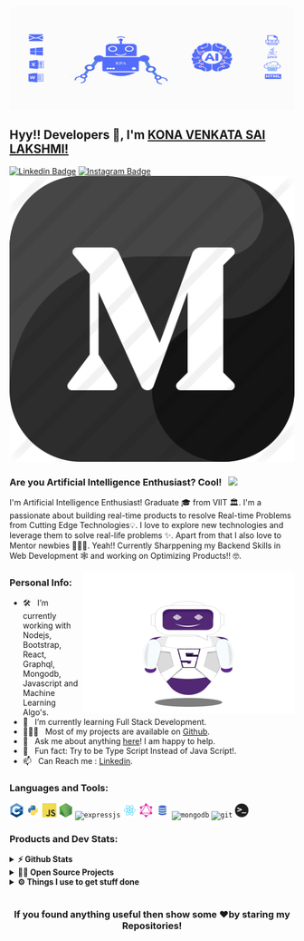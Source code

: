<img  height="180" width="1200" alt="" src="https://github.com/KONA-VENKATA-SAI-LAKSHMI/KONA-VENKATA-SAI-LAKSHMI/blob/main/Automating.gif">

## Hyy!! Developers 👋, I'm [KONA VENKATA SAI LAKSHMI!](https://github.com/KONA-VENKATA-SAI-LAKSHMI)
[![Linkedin Badge](https://img.shields.io/badge/-LinkedIn-0e76a8?style=flat-square&logo=Linkedin&logoColor=white)](https://www.linkedin.com/in/kona-venkata-sai-lakshmi-938842154/)
[![Instagram Badge](https://img.shields.io/badge/-Instagram-e4405f?style=flat-square&logo=Instagram&logoColor=white)](https://www.instagram.com/venkat_sai_lucky/)
[![Medium Badge](https://github.com/KONA-VENKATA-SAI-LAKSHMI/KONA-VENKATA-SAI-LAKSHMI/blob/main/Medium%20Badge.svg)](https://medium.com/@venkatasailakshmi7)

### Are you Artificial Intelligence Enthusiast? Cool! &nbsp; ![](https://visitor-badge.glitch.me/badge?page_id=KONA-VENKATA-SAI-LAKSHMI.KONA-VENKATA-SAI-LAKSHMI&style=flat-square&color=0088cc)

I'm Artificial Intelligence Enthusiast! Graduate 🎓 from VIIT 🏛. I'm a passionate about building real-time products to resolve Real-time Problems from Cutting Edge Technologies💡. I love to explore new technologies and leverage them to solve real-life problems ✨. Apart from that I also love to Mentor newbies  👨🏻‍💻. Yeah!! Currently Sharppening my Backend Skills in Web Development 🕸️ and working on Optimizing Products!! 🤓.

<img align="right" height="250" width="375" alt="" src="https://github.com/KONA-VENKATA-SAI-LAKSHMI/KONA-VENKATA-SAI-LAKSHMI/blob/main/Say%20Hi!.png" />

### Personal Info:

- 🛠 &nbsp; I’m currently working with Nodejs, Bootstrap, React, <br /> Graphql, Mongodb, Javascript and Machine Learning Algo's.
- 🚀 &nbsp; I’m currently learning Full Stack Development.
- 👨🏻‍💻 &nbsp; Most of my projects are available on [Github](https://github.com/KONA-VENKATA-SAI-LAKSHMI).
- 💬 &nbsp; Ask me about anything [here](https://github.com/KONA-VENKATA-SAI-LAKSHMI/KONA-VENKATA-SAI-LAKSHMI/issues)! I am happy to help.
- 👾 &nbsp; Fun fact: Try to be Type Script Instead of Java Script!.
- 📫 &nbsp; Can Reach me : [Linkedin](https://www.linkedin.com/in/kona-venkata-sai-lakshmi-938842154/).

### Languages and Tools:

<code><img height="25" src="https://raw.githubusercontent.com/github/explore/80688e429a7d4ef2fca1e82350fe8e3517d3494d/topics/cpp/cpp.png" alt="cpp"></code>
<code><img height="25" src="https://raw.githubusercontent.com/github/explore/80688e429a7d4ef2fca1e82350fe8e3517d3494d/topics/python/python.png" alt="python"></code>
<code><img height="25" src="https://raw.githubusercontent.com/github/explore/80688e429a7d4ef2fca1e82350fe8e3517d3494d/topics/javascript/javascript.png" alt="javascript"></code>
<code><img height="25" src="https://raw.githubusercontent.com/github/explore/80688e429a7d4ef2fca1e82350fe8e3517d3494d/topics/nodejs/nodejs.png" alt="nodejs"></code>
<code><img height="25" src="https://devicons.github.io/devicon/devicon.git/icons/express/express-original.svg" alt="expressjs"></code>
<code><img height="25" src="https://raw.githubusercontent.com/github/explore/80688e429a7d4ef2fca1e82350fe8e3517d3494d/topics/react/react.png" alt="react"></code>
<code><img height="25" src="https://raw.githubusercontent.com/github/explore/80688e429a7d4ef2fca1e82350fe8e3517d3494d/topics/graphql/graphql.png" alt="graphql"></code>
<code><img height="25" src="https://raw.githubusercontent.com/github/explore/80688e429a7d4ef2fca1e82350fe8e3517d3494d/topics/sql/sql.png" alt="sql"></code>
<code><img height="25" src="https://encrypted-tbn0.gstatic.com/images?q=tbn%3AANd9GcSTTzPAw-55ssm1Im594xYZ9eRQu2JylrkYLg&usqp=CAU" alt="mongodb"></code>
<code><img height="25" src="https://devicons.github.io/devicon/devicon.git/icons/git/git-original.svg" alt="git"></code>
<code><img height="25" src="https://raw.githubusercontent.com/github/explore/80688e429a7d4ef2fca1e82350fe8e3517d3494d/topics/terminal/terminal.png" alt="terminal"></code>

<!--
<code><img height="25" src="https://raw.githubusercontent.com/github/explore/80688e429a7d4ef2fca1e82350fe8e3517d3494d/topics/sass/sass.png" alt="sass"></code>
-->

### Products and Dev Stats:

<details>	
  <summary><b>⚡ Github Stats</b></summary>

<img height="180em" src="https://github-readme-stats.vercel.app/api?username=KONA-VENKATA-SAI-LAKSHMI&show_icons=true&hide_border=true" />
<img height="180em" src="https://github-readme-stats.vercel.app/api/top-langs/?username=KONA-VENKATA-SAI-LAKSHMI&exclude_repo=KNN-Image-Classification&show_icons=true&hide_border=true&layout=compact&langs_count=8"/>
</details>

<details>
  <summary><b>🧑‍🚀 Open Source Projects</b></summary>

  <br />
  <table>
    <thead align="center">
      <tr border: none;>
        <td><b>💻 Projects</b></td>
        <td><b>🌟 Stars</b></td>
        <td><b>🍴 Forks</b></td>
        <td><b>🐛 Issues</b></td>
        <td><b>🔔 Pull Requests</b></td>
        <td><b>👨‍💻 Language</b></td>
      </tr>
    </thead>
    <tbody>
      <tr>
	      <td><a href="https://github.com/KONA-VENKATA-SAI-LAKSHMI/Face_Recognition_Android_app"><b>💻🔔 Face Recognition Android App</b></a></td>
        <td><img alt="Stars" src="https://img.shields.io/github/stars/KONA-VENKATA-SAI-LAKSHMI/Face_Recognition_Android_app?style=flat-square&labelColor=343b41"/></td>
        <td><img alt="Forks" src="https://img.shields.io/github/forks/KONA-VENKATA-SAI-LAKSHMI/Face_Recognition_Android_app?style=flat-square&labelColor=343b41"/></td>
        <td><img alt="Issues" src="https://img.shields.io/github/issues/KONA-VENKATA-SAI-LAKSHMI/Face_Recognition_Android_app?style=flat-square"/></td>
        <td><img alt="Pull Requests" src="https://img.shields.io/github/issues-pr/KONA-VENKATA-SAI-LAKSHMI/Face_Recognition_Android_app?style=flat-square"/></td>
        <td><img alt="Language" src="https://img.shields.io/github/languages/top/KONA-VENKATA-SAI-LAKSHMI/Face_Recognition_Android_app?style=flat-square"/></td>
      </tr>
      <tr>
	      <td><a href="https://github.com/KONA-VENKATA-SAI-LAKSHMI/Hospital-Management-System"><b>🚀 Hospital Management System</b></a></td>
        <td><img alt="Stars" src="https://img.shields.io/github/stars/KONA-VENKATA-SAI-LAKSHMI/Hospital-Management-System?style=flat-square&labelColor=343b41"/></td>
        <td><img alt="Forks" src="https://img.shields.io/github/forks/KONA-VENKATA-SAI-LAKSHMI/Hospital-Management-System?style=flat-square&labelColor=343b41"/></td>
        <td><img alt="Issues" src="https://img.shields.io/github/issues/KONA-VENKATA-SAI-LAKSHMI/Hospital-Management-System?style=flat-square"/></td>
        <td><img alt="Pull Requests" src="https://img.shields.io/github/issues-pr/KONA-VENKATA-SAI-LAKSHMI/Hospital-Management-System?style=flat-square"/></td>
        <td><img alt="Language" src="https://img.shields.io/github/languages/top/KONA-VENKATA-SAI-LAKSHMI/Hospital-Management-System?label=javascript&style=flat-square"/></td>
      </tr>
      <tr>
	      <td><a href="https://github.com/KONA-VENKATA-SAI-LAKSHMI/Arrhytmias-Prediction"><b>🌟🏻‍💻 Arrhytmias Prediction</b></a></td>
        <td><img alt="Stars" src="https://img.shields.io/github/stars/KONA-VENKATA-SAI-LAKSHMI/Arrhytmias-Prediction?style=flat-square&labelColor=343b41"/></td>
        <td><img alt="Forks" src="https://img.shields.io/github/forks/KONA-VENKATA-SAI-LAKSHMI/Arrhytmias-Prediction?style=flat-square&labelColor=343b41"/></td>
        <td><img alt="Issues" src="https://img.shields.io/github/issues/KONA-VENKATA-SAI-LAKSHMI/Arrhytmias-Prediction?style=flat-square"/></td>
        <td><img alt="Pull Requests" src="https://img.shields.io/github/issues-pr/KONA-VENKATA-SAI-LAKSHMI/Arrhytmias-Prediction?style=flat-square"/></td>
        <td><img alt="Language" src="https://img.shields.io/github/languages/top/KONA-VENKATA-SAI-LAKSHMI/Arrhytmias-Prediction?style=flat-square"/></td> 
      </tr>
    </tbody>
  </table>
  <br />
</details>
 
<details>	
  <br />
  <summary><b>⚙️ Things I use to get stuff done</b></summary>
  	<ul>
  	    <li><b>OS:</b> Windows 10</li>
	    <li><b>Laptop: </b> DELL (i5)</li>
  	    <li><b>Browser: </b> Firefox Developer Edition</li>
	    <li><b>Code Editor:</b> VSCode - The best editor out there</li>
	    <li><b>To Stay Updated:</b> Dev.to, Medium and Linkedin</li>
	    <br />
	</ul>	
</details>

#

<div align="center">

###  If you found anything useful then show some ❤️by staring my Repositories!

</div>

